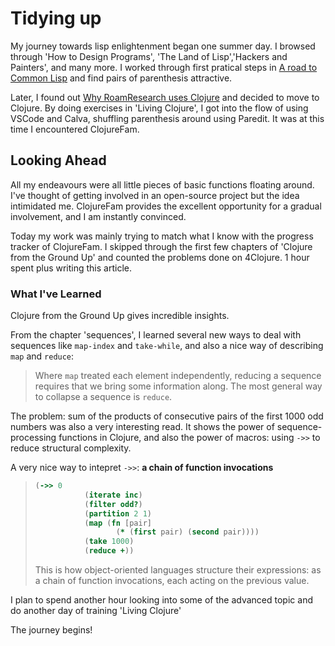 # Tidying up

My journey towards lisp enlightenment began one summer day. I browsed through 'How to Design Programs', 'The Land of Lisp','Hackers and Painters', and many more. I worked through first pratical steps in [A road to Common Lisp](https://stevelosh.com/blog/2018/08/a-road-to-common-lisp/) and find pairs of parenthesis attractive.

Later, I found out [Why RoamResearch uses Clojure](https://mobile.twitter.com/Conaw/status/1176276601048199168) and decided to move to Clojure. By doing exercises in 'Living Clojure', I got into the flow of using VSCode and Calva, shuffling parenthesis around using Paredit. It was at this time I encountered ClojureFam.

## Looking Ahead

All my endeavours were all little pieces of basic functions floating around. I've thought of getting involved in an open-source project but the idea intimidated me. ClojureFam provides the excellent opportunity for a gradual involvement, and I am instantly convinced. 

Today my work was mainly trying to match what I know with the progress tracker of ClojureFam. I skipped through the first few chapters of 'Clojure from the Ground Up' and counted the problems done on 4Clojure. 1 hour spent plus writing this article.

### What I've Learned

Clojure from the Ground Up gives incredible insights.

From the chapter 'sequences',  I learned several new ways to deal with sequences like `map-index` and `take-while`, and also a nice way of describing `map` and `reduce`:

> Where `map` treated each element independently, reducing a sequence requires that we bring some information along. The most general way to collapse a sequence is `reduce`.

The problem: sum of the products of consecutive pairs of the first 1000 odd numbers was also a very interesting read. It shows the power of sequence-processing functions in Clojure, and also the power of macros: using  `->>` to reduce structural complexity.

A very nice way to intepret `->>`: **a chain of function invocations**

>```clojure
>(->> 0
>            (iterate inc)
>            (filter odd?)
>            (partition 2 1)
>            (map (fn [pair]
>                   (* (first pair) (second pair))))
>            (take 1000)
>            (reduce +))
>```
>
>This is how object-oriented languages structure their expressions: as a chain of function invocations, each acting on the previous value.



I plan to spend another hour looking into some of the advanced topic and do another day of training 'Living Clojure'

The journey begins!

